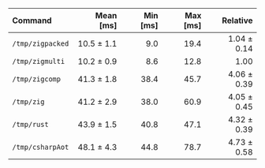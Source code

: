 | Command | Mean [ms] | Min [ms] | Max [ms] | Relative |
|:---|---:|---:|---:|---:|
| `/tmp/zigpacked` | 10.5 ± 1.1 | 9.0 | 19.4 | 1.04 ± 0.14 |
| `/tmp/zigmulti` | 10.2 ± 0.9 | 8.6 | 12.8 | 1.00 |
| `/tmp/zigcomp` | 41.3 ± 1.8 | 38.4 | 45.7 | 4.06 ± 0.39 |
| `/tmp/zig` | 41.2 ± 2.9 | 38.0 | 60.9 | 4.05 ± 0.45 |
| `/tmp/rust` | 43.9 ± 1.5 | 40.8 | 47.1 | 4.32 ± 0.39 |
| `/tmp/csharpAot` | 48.1 ± 4.3 | 44.8 | 78.7 | 4.73 ± 0.58 |

